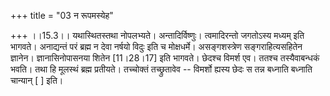 +++
title = "03 न रूपमस्येह"

+++
।।15.3।। यथास्थितस्तथा नोपलभ्यते। अन्तादिर्विष्णुः। त्वमादिरन्तो जगतोऽस्य
मध्यम् इति भागवते। अनाद्यन्तं परं ब्रह्म न देवा नर्षयो विदुः इति च
मोक्षधर्मे। असङ्गशस्त्रेण सङ्गराहित्यसहितेन ज्ञानेन। ज्ञानासिनोपासनया
शितेन \[11।28।17\] इति भागवते। छेदश्च विमर्श एव। ततश्च तस्यैवाबन्धकं
भवति। तथा हि मूलस्थं ब्रह्म प्रतीयते। तच्चोक्तं तच्छ्रुतावेव -- विमर्शो
ह्यस्य छेदः स तन्न बध्नाति बध्नाति चान्यान् \[ \] इति।
